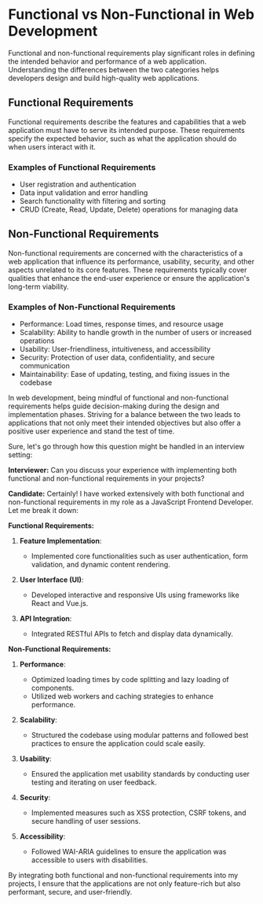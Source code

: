 # Functional vs Non-Functional in Web Development

Functional and non-functional requirements play significant roles in defining the intended behavior and performance of a web application. Understanding the differences between the two categories helps developers design and build high-quality web applications.

## Functional Requirements

Functional requirements describe the features and capabilities that a web application must have to serve its intended purpose. These requirements specify the expected behavior, such as what the application should do when users interact with it.

### Examples of Functional Requirements

- User registration and authentication
- Data input validation and error handling
- Search functionality with filtering and sorting
- CRUD (Create, Read, Update, Delete) operations for managing data

## Non-Functional Requirements

Non-functional requirements are concerned with the characteristics of a web application that influence its performance, usability, security, and other aspects unrelated to its core features. These requirements typically cover qualities that enhance the end-user experience or ensure the application's long-term viability.

### Examples of Non-Functional Requirements

- Performance: Load times, response times, and resource usage
- Scalability: Ability to handle growth in the number of users or increased operations
- Usability: User-friendliness, intuitiveness, and accessibility
- Security: Protection of user data, confidentiality, and secure communication
- Maintainability: Ease of updating, testing, and fixing issues in the codebase

In web development, being mindful of functional and non-functional requirements helps guide decision-making during the design and implementation phases. Striving for a balance between the two leads to applications that not only meet their intended objectives but also offer a positive user experience and stand the test of time.


Sure, let's go through how this question might be handled in an interview setting:

**Interviewer:**
Can you discuss your experience with implementing both functional and non-functional requirements in your projects?

**Candidate:**
Certainly! I have worked extensively with both functional and non-functional requirements in my role as a JavaScript Frontend Developer. Let me break it down:

**Functional Requirements:**

1. **Feature Implementation**:
   - Implemented core functionalities such as user authentication, form validation, and dynamic content rendering.
   
2. **User Interface (UI)**:
   - Developed interactive and responsive UIs using frameworks like React and Vue.js.
   
3. **API Integration**:
   - Integrated RESTful APIs to fetch and display data dynamically.

**Non-Functional Requirements:**

1. **Performance**:
   - Optimized loading times by code splitting and lazy loading of components.
   - Utilized web workers and caching strategies to enhance performance.

2. **Scalability**:
   - Structured the codebase using modular patterns and followed best practices to ensure the application could scale easily.
   
3. **Usability**:
   - Ensured the application met usability standards by conducting user testing and iterating on user feedback.
   
4. **Security**: 
   - Implemented measures such as XSS protection, CSRF tokens, and secure handling of user sessions.
   
5. **Accessibility**:
   - Followed WAI-ARIA guidelines to ensure the application was accessible to users with disabilities.

By integrating both functional and non-functional requirements into my projects, I ensure that the applications are not only feature-rich but also performant, secure, and user-friendly.

